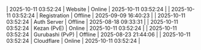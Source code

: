 | 2025-10-11 03:52:24 | Website | Online | 2025-10-11 03:52:24 |
| 2025-10-11 03:52:24 | Registration | Offline | 2025-09-09 16:40:23 |
| 2025-10-11 03:52:24 | Auth Server | Offline | 2025-08-18 09:33:31 |
| 2025-10-11 03:52:24 | Kezan (PvE) | Online | 2025-10-11 03:52:24 |
| 2025-10-11 03:52:24 | Gurubashi (PvP) | Offline | 2025-08-23 21:44:06 |
| 2025-10-11 03:52:24 | Cloudflare | Online | 2025-10-11 03:52:24 |
